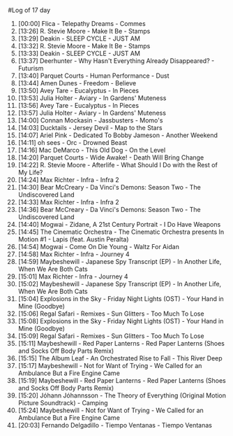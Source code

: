 #Log of 17 day

1. [00:00] Flica - Telepathy Dreams - Commes
1. [13:26] R. Stevie Moore - Make It Be - Stamps
1. [13:29] Deakin - SLEEP CYCLE - JUST AM
1. [13:32] R. Stevie Moore - Make It Be - Stamps
1. [13:33] Deakin - SLEEP CYCLE - JUST AM
1. [13:37] Deerhunter - Why Hasn't Everything Already Disappeared? - Futurism
1. [13:40] Parquet Courts - Human Performance - Dust
1. [13:44] Amen Dunes - Freedom - Believe
1. [13:50] Avey Tare - Eucalyptus - In Pieces
1. [13:53] Julia Holter - Aviary - In Gardens' Muteness
1. [13:56] Avey Tare - Eucalyptus - In Pieces
1. [13:57] Julia Holter - Aviary - In Gardens' Muteness
1. [14:00] Connan Mockasin - Jassbusters - Momo's
1. [14:03] Ducktails - Jersey Devil - Map to the Stars
1. [14:07] Ariel Pink - Dedicated To Bobby Jameson - Another Weekend
1. [14:11] oh sees - Orc - Drowned Beast
1. [14:16] Mac DeMarco - This Old Dog - On the Level
1. [14:20] Parquet Courts - Wide Awake! - Death Will Bring Change
1. [14:22] R. Stevie Moore - Afterlife - What Should I Do with the Rest of My Life?
1. [14:24] Max Richter - Infra - Infra 2
1. [14:30] Bear McCreary - Da Vinci's Demons: Season Two - The Undiscovered Land
1. [14:33] Max Richter - Infra - Infra 2
1. [14:36] Bear McCreary - Da Vinci's Demons: Season Two - The Undiscovered Land
1. [14:40] Mogwai - Zidane, A 21st Century Portrait - I Do Have Weapons
1. [14:45] The Cinematic Orchestra - The Cinematic Orchestra presents In Motion #1 - Lapis (feat. Austin Peralta)
1. [14:54] Mogwai - Come On Die Young - Waltz For Aidan
1. [14:58] Max Richter - Infra - Journey 4
1. [14:59] Maybeshewill - Japanese Spy Transcript (EP) - In Another Life, When We Are Both Cats
1. [15:01] Max Richter - Infra - Journey 4
1. [15:02] Maybeshewill - Japanese Spy Transcript (EP) - In Another Life, When We Are Both Cats
1. [15:04] Explosions in the Sky - Friday Night Lights (OST) - Your Hand in Mine (Goodbye)
1. [15:06] Regal Safari - Remixes - Sun Glitters - Too Much To Lose
1. [15:08] Explosions in the Sky - Friday Night Lights (OST) - Your Hand in Mine (Goodbye)
1. [15:09] Regal Safari - Remixes - Sun Glitters - Too Much To Lose
1. [15:11] Maybeshewill - Red Paper Lanterns - Red Paper Lanterns (Shoes and Socks Off Body Parts Remix)
1. [15:15] The Album Leaf - An Orchestrated Rise to Fall - This River Deep
1. [15:17] Maybeshewill - Not for Want of Trying - We Called for an Ambulance But a Fire Engine Came
1. [15:19] Maybeshewill - Red Paper Lanterns - Red Paper Lanterns (Shoes and Socks Off Body Parts Remix)
1. [15:20] Jóhann Jóhannsson - The Theory of Everything (Original Motion Picture Soundtrack) - Camping
1. [15:24] Maybeshewill - Not for Want of Trying - We Called for an Ambulance But a Fire Engine Came
1. [20:03] Fernando Delgadillo - Tiempo Ventanas - Tiempo Ventanas
